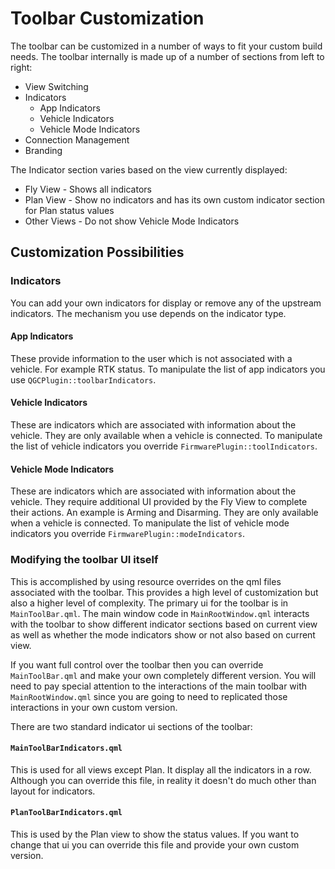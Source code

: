 # Toolbar Customization
The toolbar can be customized in a number of ways to fit your custom build needs. The toolbar internally is made up of a number of sections from left to right:

* View Switching
* Indicators
  * App Indicators
  * Vehicle Indicators
  * Vehicle Mode Indicators
* Connection Management
* Branding

The Indicator section varies based on the view currently displayed:

* Fly View - Shows all indicators
* Plan View - Show no indicators and has its own custom indicator section for Plan status values
* Other Views - Do not show Vehicle Mode Indicators

## Customization Possibilities

### Indicators

You can add your own indicators for display or remove any of the upstream indicators. The mechanism you use depends on the indicator type.

#### App Indicators
These provide information to the user which is not associated with a vehicle. For example RTK status. To manipulate the list of app indicators you use `QGCPlugin::toolbarIndicators`.

#### Vehicle Indicators
These are indicators which are associated with information about the vehicle. They are only available when a vehicle is connected. To manipulate the list of vehicle indicators you override `FirmwarePlugin::toolIndicators`.

#### Vehicle Mode Indicators
These are indicators which are associated with information about the vehicle. They require additional UI provided by the Fly View to complete their actions. An example is Arming and Disarming. They are only available when a vehicle is connected. To manipulate the list of vehicle mode indicators you override `FirmwarePlugin::modeIndicators`.

### Modifying the toolbar UI itself
This is accomplished by using resource overrides on the qml files associated with the toolbar. This provides a high level of customization but also a higher level of complexity. The primary ui for the toolbar is in `MainToolBar.qml`. The main window code in `MainRootWindow.qml` interacts with the toolbar to show different indicator sections based on current view as well as whether the mode indicators show or not also based on current view.

If you want full control over the toolbar then you can override `MainToolBar.qml` and make your own completely different version. You will need to pay special attention to the interactions of the main toolbar with `MainRootWindow.qml` since you are going to need to replicated those interactions in your own custom version.

There are two standard indicator ui sections of the toolbar:

#### `MainToolBarIndicators.qml`
This is used for all views except Plan. It display all the indicators in a row. Although you can override this file, in reality it doesn't do much other than layout for indicators.

#### `PlanToolBarIndicators.qml`
This is used by the Plan view to show the status values. If you want to change that ui you can override this file and provide your own custom version.
